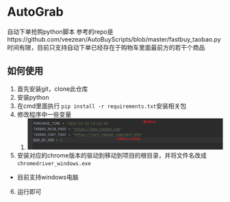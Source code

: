 # AutoGrab
自动下单抢购python脚本
参考的repo是https://github.com/veezean/AutoBuyScripts/blob/master/fastbuy_taobao.py
时间有限，目前只支持自动下单已经存在于购物车里面最前方的若干个商品
## 如何使用
1. 首先安装git，clone此仓库
2. 安装python
3. 在cmd里面执行 `pip install -r requirements.txt`安装相关包
4. 修改程序中一些变量
   1. ![taobao.py](./img.png)
5. 安装对应的chrome版本的驱动到移动到项目的根目录，并将文件名改成 `chromedriver_windows.exe`
* 目前支持windows电脑
6. 运行即可
